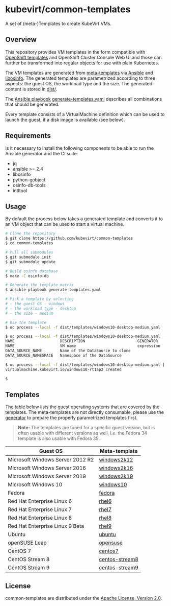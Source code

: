 # kubevirt/common-templates

A set of (meta-)Templates to create KubeVirt VMs.

## Overview

This repository provides VM templates in the form compatible with [OpenShift templates](https://docs.okd.io/latest/openshift_images/using-templates.html) and OpenShift Cluster Console Web UI and those can further be transformed into regular objects for use with plain Kubernetes.

The VM templates are generated from [meta-templates](templates/) via [Ansible](https://www.ansible.com/) and [libosinfo](https://libosinfo.org/). The generated templates are parametrized according to three aspects: the guest OS, the workload type and the size. The generated content is stored in [dist/](dist/).

The [Ansible playbook](https://docs.ansible.com/ansible/latest/user_guide/playbooks.html) [generate-templates.yaml](generate-templates.yaml) describes all combinations that should be generated.

Every template consists of a VirtualMachine definition which can be used to launch the guest, if a disk image is available (see below).

## Requirements

Is it necessary to install the following components to be able to run the Ansible generator and the CI suite:

- jq
- ansible >= 2.4
- libosinfo
- python-gobject
- osinfo-db-tools
- intltool

## Usage

By default the process below takes a generated template and converts it to an VM object that can be used to start a virtual machine.

```bash
# Clone the repository
$ git clone https://github.com/kubevirt/common-templates
$ cd common-templates

# Pull all submodules
$ git submodule init
$ git submodule update

# Build osinfo database
$ make -C osinfo-db

# Generate the template matrix
$ ansible-playbook generate-templates.yaml

# Pick a template by selecting
# - the guest OS - windows
# - the workload type - desktop
# - the size - medium

# Use the template
$ oc process --local -f dist/templates/windows10-desktop-medium.yaml

$ oc process --local -f dist/templates/windows10-desktop-medium.yaml  --parameters
NAME                    DESCRIPTION                       GENERATOR           VALUE
NAME                    VM name                           expression          windows-[a-z0-9]{6}
DATA_SOURCE_NAME        Name of the DataSource to clone                       win10
DATA_SOURCE_NAMESPACE   Namespace of the DataSource                           kubevirt-os-images

$ oc process --local -f dist/templates/windows10-desktop-medium.yaml | kubectl apply -f -
virtualmachine.kubevirt.io/windows10-rt1ap2 created

$
```

## Templates

The table below lists the guest operating systems that are covered by the templates. The meta-templates are not directly consumable, please use the [generator](generate-templates.yaml) to prepare the properly parametrized templates first.

> **Note:** The templates are tuned for a specific guest version, but is often
> usable with different versions as well, i.e. the Fedora 34 template is also
> usable with Fedora 35.

| Guest OS | Meta-template |
|---|---|
| Microsoft Windows Server 2012 R2 | [windows2k12](templates/windows2k12.tpl.yaml) |
| Microsoft Windows Server 2016 | [windows2k16](templates/windows2k16.tpl.yaml) |
| Microsoft Windows Server 2019 | [windows2k19](templates/windows2k19.tpl.yaml) |
| Microsoft Windows 10 | [windows10](templates/windows10.tpl.yaml) |
| Fedora | [fedora](templates/fedora.tpl.yaml) |
| Red Hat Enterprise Linux 6 | [rhel6](templates/rhel6.tpl.yaml) |
| Red Hat Enterprise Linux 7 | [rhel7](templates/rhel7.tpl.yaml) |
| Red Hat Enterprise Linux 8 | [rhel8](templates/rhel8.tpl.yaml) |
| Red Hat Enterprise Linux 9 Beta | [rhel9](templates/rhel9.tpl.yaml) |
| Ubuntu | [ubuntu](templates/ubuntu.tpl.yaml) |
| openSUSE Leap | [opensuse](templates/opensuse.tpl.yaml) |
| CentOS 7 | [centos7](templates/centos7.tpl.yaml) |
| CentOS Stream 8 | [centos-stream8](templates/centos-stream8.tpl.yaml) |
| CentOS Stream 9 | [centos-stream9](templates/centos-stream9.tpl.yaml) |

## License

common-templates are  distributed under the
[Apache License, Version 2.0](http://www.apache.org/licenses/LICENSE-2.0.txt).
